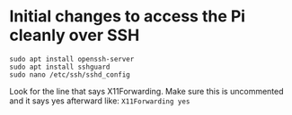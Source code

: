 # Initial changes to access the Pi cleanly over SSH
 ```
 sudo apt install openssh-server
 sudo apt install sshguard
 sudo nano /etc/ssh/sshd_config
 ```
 
 Look for the line that says X11Forwarding. Make sure this is uncommented and it says yes afterward like: `X11Forwarding yes`
